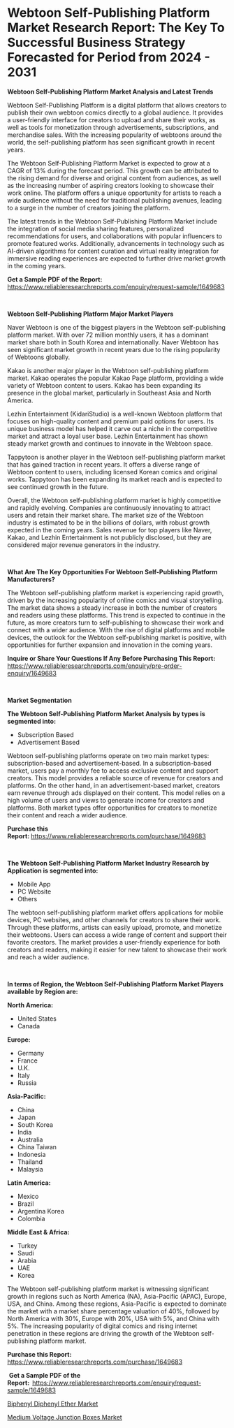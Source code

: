 <p><h1>Webtoon Self-Publishing Platform Market Research Report: The Key To Successful Business Strategy Forecasted for Period from 2024 - 2031</h1></p><p><strong>Webtoon Self-Publishing Platform Market Analysis and Latest Trends</strong></p>
<p><p>Webtoon Self-Publishing Platform is a digital platform that allows creators to publish their own webtoon comics directly to a global audience. It provides a user-friendly interface for creators to upload and share their works, as well as tools for monetization through advertisements, subscriptions, and merchandise sales. With the increasing popularity of webtoons around the world, the self-publishing platform has seen significant growth in recent years.</p><p>The Webtoon Self-Publishing Platform Market is expected to grow at a CAGR of 13% during the forecast period. This growth can be attributed to the rising demand for diverse and original content from audiences, as well as the increasing number of aspiring creators looking to showcase their work online. The platform offers a unique opportunity for artists to reach a wide audience without the need for traditional publishing avenues, leading to a surge in the number of creators joining the platform.</p><p>The latest trends in the Webtoon Self-Publishing Platform Market include the integration of social media sharing features, personalized recommendations for users, and collaborations with popular influencers to promote featured works. Additionally, advancements in technology such as AI-driven algorithms for content curation and virtual reality integration for immersive reading experiences are expected to further drive market growth in the coming years.</p></p>
<p><strong>Get a Sample PDF of the Report:&nbsp;</strong> <a href="https://www.reliableresearchreports.com/enquiry/request-sample/1649683">https://www.reliableresearchreports.com/enquiry/request-sample/1649683</a></p>
<p>&nbsp;</p>
<p><strong>Webtoon Self-Publishing Platform Major Market Players</strong></p>
<p><p>Naver Webtoon is one of the biggest players in the Webtoon self-publishing platform market. With over 72 million monthly users, it has a dominant market share both in South Korea and internationally. Naver Webtoon has seen significant market growth in recent years due to the rising popularity of Webtoons globally.</p><p>Kakao is another major player in the Webtoon self-publishing platform market. Kakao operates the popular Kakao Page platform, providing a wide variety of Webtoon content to users. Kakao has been expanding its presence in the global market, particularly in Southeast Asia and North America.</p><p>Lezhin Entertainment (KidariStudio) is a well-known Webtoon platform that focuses on high-quality content and premium paid options for users. Its unique business model has helped it carve out a niche in the competitive market and attract a loyal user base. Lezhin Entertainment has shown steady market growth and continues to innovate in the Webtoon space.</p><p>Tappytoon is another player in the Webtoon self-publishing platform market that has gained traction in recent years. It offers a diverse range of Webtoon content to users, including licensed Korean comics and original works. Tappytoon has been expanding its market reach and is expected to see continued growth in the future.</p><p>Overall, the Webtoon self-publishing platform market is highly competitive and rapidly evolving. Companies are continuously innovating to attract users and retain their market share. The market size of the Webtoon industry is estimated to be in the billions of dollars, with robust growth expected in the coming years. Sales revenue for top players like Naver, Kakao, and Lezhin Entertainment is not publicly disclosed, but they are considered major revenue generators in the industry.</p></p>
<p>&nbsp;</p>
<p><strong>What Are The Key Opportunities For Webtoon Self-Publishing Platform Manufacturers?</strong></p>
<p><p>The Webtoon self-publishing platform market is experiencing rapid growth, driven by the increasing popularity of online comics and visual storytelling. The market data shows a steady increase in both the number of creators and readers using these platforms. This trend is expected to continue in the future, as more creators turn to self-publishing to showcase their work and connect with a wider audience. With the rise of digital platforms and mobile devices, the outlook for the Webtoon self-publishing market is positive, with opportunities for further expansion and innovation in the coming years.</p></p>
<p><strong>Inquire or Share Your Questions If Any Before Purchasing This Report:</strong> <a href="https://www.reliableresearchreports.com/enquiry/pre-order-enquiry/1649683">https://www.reliableresearchreports.com/enquiry/pre-order-enquiry/1649683</a></p>
<p>&nbsp;</p>
<p><strong>Market Segmentation</strong></p>
<p><strong>The Webtoon Self-Publishing Platform Market Analysis by types is segmented into:</strong></p>
<p><ul><li>Subscription Based</li><li>Advertisement Based</li></ul></p>
<p><p>Webtoon self-publishing platforms operate on two main market types: subscription-based and advertisement-based. In a subscription-based market, users pay a monthly fee to access exclusive content and support creators. This model provides a reliable source of revenue for creators and platforms. On the other hand, in an advertisement-based market, creators earn revenue through ads displayed on their content. This model relies on a high volume of users and views to generate income for creators and platforms. Both market types offer opportunities for creators to monetize their content and reach a wider audience.</p></p>
<p><strong>Purchase this Report:&nbsp;</strong><a href="https://www.reliableresearchreports.com/purchase/1649683">https://www.reliableresearchreports.com/purchase/1649683</a></p>
<p>&nbsp;</p>
<p><strong>The Webtoon Self-Publishing Platform Market Industry Research by Application is segmented into:</strong></p>
<p><ul><li>Mobile App</li><li>PC Website</li><li>Others</li></ul></p>
<p><p>The webtoon self-publishing platform market offers applications for mobile devices, PC websites, and other channels for creators to share their work. Through these platforms, artists can easily upload, promote, and monetize their webtoons. Users can access a wide range of content and support their favorite creators. The market provides a user-friendly experience for both creators and readers, making it easier for new talent to showcase their work and reach a wider audience.</p></p>
<p>&nbsp;</p>
<p><strong>In terms of Region, the Webtoon Self-Publishing Platform Market Players available by Region are:</strong></p>
<p>
    <p> <strong> North America: </strong>
        <ul>
            <li>United States</li>
            <li>Canada</li>
        </ul>
        </p> 
    <p> <strong> Europe: </strong>
        <ul>
            <li>Germany</li>
            <li>France</li>
            <li>U.K.</li>
            <li>Italy</li>
            <li>Russia</li>
        </ul>
        </p> 
    <p> <strong> Asia-Pacific: </strong>
        <ul>
            <li>China</li>
            <li>Japan</li>
            <li>South Korea</li>
            <li>India</li>
            <li>Australia</li>
            <li>China Taiwan</li>
            <li>Indonesia</li>
            <li>Thailand</li>
            <li>Malaysia</li>
        </ul>
        </p> 
    <p> <strong> Latin America: </strong>
        <ul>
            <li>Mexico</li>
            <li>Brazil</li>
            <li>Argentina Korea</li>
            <li>Colombia</li>
        </ul>
        </p> 
    <p> <strong> Middle East & Africa: </strong>
        <ul>
            <li>Turkey</li>
            <li>Saudi</li>
            <li>Arabia</li>
            <li>UAE</li>
            <li>Korea</li>
        </ul>
    </p>
    </p>
<p><p>The Webtoon self-publishing platform market is witnessing significant growth in regions such as North America (NA), Asia-Pacific (APAC), Europe, USA, and China. Among these regions, Asia-Pacific is expected to dominate the market with a market share percentage valuation of 40%, followed by North America with 30%, Europe with 20%, USA with 5%, and China with 5%. The increasing popularity of digital comics and rising internet penetration in these regions are driving the growth of the Webtoon self-publishing platform market.</p></p>
<p><strong>Purchase this Report: </strong><a href="https://www.reliableresearchreports.com/purchase/1649683">https://www.reliableresearchreports.com/purchase/1649683</a></p>
<p>&nbsp;<strong>Get a Sample PDF of the Report:&nbsp;&nbsp;</strong><a href="https://www.reliableresearchreports.com/enquiry/request-sample/1649683">https://www.reliableresearchreports.com/enquiry/request-sample/1649683</a></p>
<p><strong></strong></p>
<p><p><a href="https://github.com/nathandecarvalho/Market-Research-Report-List-2/blob/main/biphenyl-diphenyl-ether-market.md">Biphenyl Diphenyl Ether Market</a></p><p><a href="https://github.com/julyju69/Market-Research-Report-List-2/blob/main/medium-voltage-junction-boxes-market.md">Medium Voltage Junction Boxes Market</a></p></p>